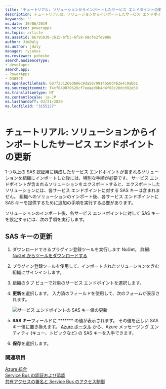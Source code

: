 ```yaml
---
title: 'チュートリアル: ソリューションからインポートしたサービス エンドポイントの更新 (Common Data Service) | Microsoft Docs'
description: チュートリアルは、ソリューションからインポートしたサービス エンドポイントの更新方法を示します。
keywords: ''
ms.date: 10/06/2019
ms.service: powerapps
ms.topic: article
ms.assetid: 66795838-3b15-bfb3-6f59-68cfe2fe988e
author: JimDaly
ms.author: jdaly
manager: ryjones
ms.reviewer: pehecke
search.audienceType:
- developer
search.app:
- PowerApps
- D365CE
ms.openlocfilehash: 607f231260d606c9da5070914b50d4b2e4c0abb1
ms.sourcegitcommit: f4cf849070628cf7eeaed6b4d4f08c20dcd02e58
ms.translationtype: HT
ms.contentlocale: ja-JP
ms.lasthandoff: 03/21/2020
ms.locfileid: "3155127"
---
```

# <a name="tutorial-update-a-service-endpoint-imported-from-a-solution"></a>チュートリアル: ソリューションからインポートしたサービス エンドポイントの更新

1 つ以上の SAS 認証用に構成したサービス エンドポイントが含まれるソリューションを組織にインポートした後には、特別な手順が必要です。 サービス エンドポイントが含まれるソリューションをエクスポートすると、エクスポートしたソリューションには、各サービス エンドポイントに対する SAS キーは含まれません。 組織へのソリューションのインポート後、各サービス エンドポイントに SAS キーを提供するために追加の手順を実行する必要があります。  
  
ソリューションのインポート後、各サービス エンドポイントに対して SAS キーを設定するには、次の手順を実行します。  
  
## <a name="update-the-sas-key"></a>SAS キーの更新  
  
1. ダウンロードできるプラグイン登録ツールを実行します NuGet。 詳細: [ NuGet からツールをダウンロードする](download-tools-nuget.md)
  
1. プラグイン登録ツールを使用して、インポートされたソリューションを含む組織にサインインします。  
  
1. 組織のタブ ビューで対象のサービス エンドポイントを選択します。  
  
1. **更新**を選択します。 入力済のフィールドを使用して、次のフォームが表示されます。  
  
    ![サービス エンドポイントの SAS キー値の更新](media/sas-key.PNG "サービス エンドポイントの SAS キー値の更新")  
  
1. **SAS キー**フィールドに ******* の値が表示されます。  その値を正しい SAS キー値に置き換えます。 [Azure  ポータル](https://portal.azure.com) から、Azure メッセージング エンティティ (キュー、トピックなど) の SAS キーを入手できます。  
  
1. **保存**を選択します。  
  
### <a name="see-also"></a>関連項目

[Azure 統合](azure-integration.md)<br />
[Service Bus の認証および承認](/azure/service-bus-messaging/service-bus-authentication-and-authorization)<br />
[共有アクセスの署名と Service Bus のアクセス制御](/azure/service-bus-messaging/service-bus-sas)
